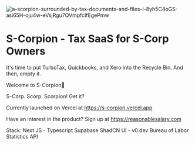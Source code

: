 ![a-scorpion-surrounded-by-tax-documents-and-files-i-8yh5C4oGS-asi65H-oju4w-eVsjRgu7QVmpfclfEgePmw](https://github.com/user-attachments/assets/422b3f08-088a-4f1e-bd4c-1c710930fccb)


<h1>S-Corpion - Tax SaaS for S-Corp Owners</h1>
It's time to put TurboTax, Quickbooks, and Xero into the Recycle Bin. And then, empty it.

Welcome to S-Corpion🦂

S-Corp. Scorp. Scorpion! Get it?

Currently launched on Vercel at https://s-corpion.vercel.app

Have an interest in the product? Sign up at https://reasonablesalary.com

Stack:
Next.JS - Typescript
Supabase
ShadCN UI - v0.dev
Bureau of Labor Statistics API
